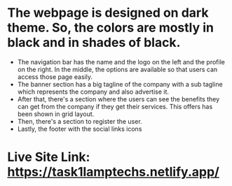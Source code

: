# The webpage is designed on dark theme. So, the colors are mostly in black and in shades of black.
- The navigation bar has the name and the logo on the left and the profile on the right. In the middle, the options are available so that users can access those page easily.
- The banner section has a big tagline of the company with a sub tagline which represents the company and also advertise it.
- After that, there's a section where the users can see the benefits they can get from the company if they get their services. This offers has been shown in grid layout.
- Then, there's a section to register the user.
- Lastly, the footer with the social links icons

# Live Site Link: https://task1lamptechs.netlify.app/